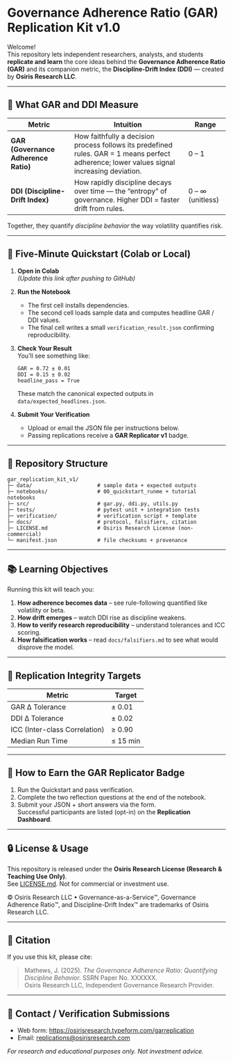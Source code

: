 # Governance Adherence Ratio (GAR) Replication Kit v1.0

Welcome!  
This repository lets independent researchers, analysts, and students **replicate and learn** the core ideas behind the **Governance Adherence Ratio (GAR)** and its companion metric, the **Discipline-Drift Index (DDI)** — created by **Osiris Research LLC**.

---

## 🧠  What GAR and DDI Measure

| Metric | Intuition | Range |
|---------|------------|-------|
| **GAR (Governance Adherence Ratio)** | How faithfully a decision process follows its predefined rules. GAR = 1 means perfect adherence; lower values signal increasing deviation. | 0 – 1 |
| **DDI (Discipline-Drift Index)** | How rapidly discipline decays over time — the “entropy” of governance. Higher DDI = faster drift from rules. | 0 – ∞ (unitless) |

Together, they quantify *discipline behavior* the way volatility quantifies risk.

---

## 🚀  Five-Minute Quickstart (Colab or Local)

1. **Open in Colab**  
   *(Update this link after pushing to GitHub)*

2. **Run the Notebook**  
   - The first cell installs dependencies.  
   - The second cell loads sample data and computes headline GAR / DDI values.  
   - The final cell writes a small `verification_result.json` confirming reproducibility.

3. **Check Your Result**  
   You’ll see something like:
   ```
   GAR = 0.72 ± 0.01  
   DDI = 0.15 ± 0.02  
   headline_pass = True
   ```
   These match the canonical expected outputs in `data/expected_headlines.json`.

4. **Submit Your Verification**
   - Upload or email the JSON file per instructions below.  
   - Passing replications receive a **GAR Replicator v1** badge.

---

## 🧩  Repository Structure
```
gar_replication_kit_v1/
├─ data/                     # sample data + expected outputs
├─ notebooks/                # 00_quickstart_runme + tutorial notebooks
├─ src/                      # gar.py, ddi.py, utils.py
├─ tests/                    # pytest unit + integration tests
├─ verification/             # verification script + template
├─ docs/                     # protocol, falsifiers, citation
├─ LICENSE.md                # Osiris Research License (non-commercial)
└─ manifest.json             # file checksums + provenance
```

---

## 📚  Learning Objectives

Running this kit will teach you:
1. **How adherence becomes data** – see rule-following quantified like volatility or beta.  
2. **How drift emerges** – watch DDI rise as discipline weakens.  
3. **How to verify research reproducibility** – understand tolerances and ICC scoring.  
4. **How falsification works** – read `docs/falsifiers.md` to see what would disprove the model.

---

## 🧪  Replication Integrity Targets
| Metric | Target |
|---------|--------|
| GAR Δ Tolerance | ± 0.01 |
| DDI Δ Tolerance | ± 0.02 |
| ICC (Inter-class Correlation) | ≥ 0.90 |
| Median Run Time | ≤ 15 min |

---

## 🏅  How to Earn the GAR Replicator Badge
1. Run the Quickstart and pass verification.  
2. Complete the two reflection questions at the end of the notebook.  
3. Submit your JSON + short answers via the form.  
Successful participants are listed (opt-in) on the **Replication Dashboard**.

---

## 🔒  License & Usage
This repository is released under the **Osiris Research License (Research & Teaching Use Only)**.  
See [LICENSE.md](LICENSE.md).  Not for commercial or investment use.

© Osiris Research LLC  •  Governance-as-a-Service™, Governance Adherence Ratio™, and Discipline-Drift Index™ are trademarks of Osiris Research LLC.

---

## 📖  Citation
If you use this kit, please cite:
> Mathews, J. (2025). *The Governance Adherence Ratio: Quantifying Discipline Behavior.* SSRN Paper No. XXXXXX.  
> Osiris Research LLC, Independent Governance Research Provider.

---

## 📨  Contact / Verification Submissions
- Web form: https://osirisresearch.typeform.com/garreplication  
- Email: replications@osirisresearch.com

*For research and educational purposes only. Not investment advice.*
